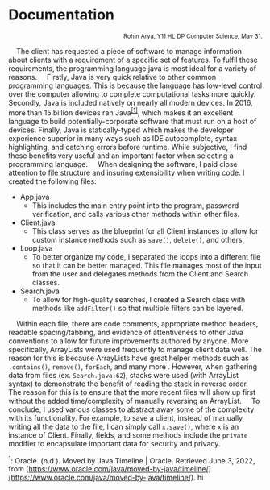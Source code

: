 # <b>Documentation</b>
<div style='text-align: right;'><small>Rohin Arya, Y11 HL DP Computer Science, May 31.</small></div>

&nbsp;&nbsp;&nbsp;&nbsp;The client has requested a piece of software to manage information about clients with a requirement of a specific set of features. To fulfil these requirements, the programming language java is most ideal for a variety of reasons.
&nbsp;&nbsp;&nbsp;&nbsp;Firstly, Java is very quick relative to other common programming languages. This is because the language has low-level control over the computer allowing to complete computational tasks more quickly. Secondly, Java is included natively on nearly all modern devices. In 2016, more than 15 billion devices ran Java<sup><a href='#1'>[1]</a></sup>, which makes it an excellent language to build potentially-corporate software that must run on a host of devices. Finally, Java is statically-typed which makes the developer experience superior in many ways such as IDE autocomplete, syntax highlighting, and catching errors before runtime. While subjective, I find these benefits very useful and an important factor when selecting a programming language. 
&nbsp;&nbsp;&nbsp;&nbsp;When designing the software, I paid close attention to file structure and insuring extensibility when writing code. I created the following files:
- App.java
  - This includes the main entry point into the program, password verification, and calls various other methods within other files.
- Client.java
  - This class serves as the blueprint for all Client instances to allow for custom instance methods such as `save()`, `delete()`, and others.
- Loop.java
  - To better organize my code, I separated the loops into a different file so that it can be better managed. This file manages most of the input from the user and delegates methods from the Client and Search classes.
- Search.java
  - To allow for high-quality searches, I created a Search class with methods like `addFilter()` so that multiple filters can be layered.

&nbsp;&nbsp;&nbsp;&nbsp;Within each file, there are code comments, appropriate method headers, readable spacing/tabbing, and evidence of attentiveness to other Java conventions to allow for future improvements authored by anyone. More specifically, ArrayLists were used frequently to manage client data well. The reason for this is because ArrayLists have great helper methods such as `.contains()`, `remove()`, `forEach`, and many more . However, when gathering data from files (ex. `Search.java:62`), stacks were used (with ArrayList syntax) to demonstrate the benefit of reading the stack in reverse order. The reason for this is to ensure that the more recent files will show up first without the added time/complexity of manually reversing an ArrayList. 
&nbsp;&nbsp;&nbsp;&nbsp;To conclude, I used various classes to abstract away some of the complexity with its functionality. For example, to save a client, instead of manually writing all the data to the file, I can simply call `x.save()`, where `x` is an instance of Client. Finally, fields, and some methods include the `private` modifier to encapsulate important data for security and privacy. 

<sup id='1'>1</sup>: Oracle. (n.d.). Moved by Java Timeline | Oracle. Retrieved June 3, 2022, from [https://www.oracle.com/java/moved-by-java/timeline/](https://www.oracle.com/java/moved-by-java/timeline/).
hi
